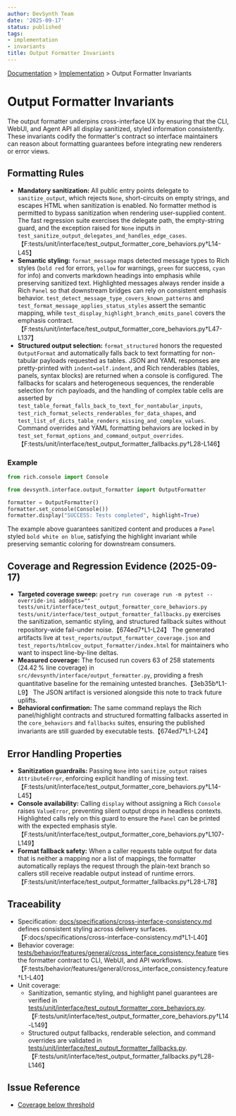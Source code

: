 ```yaml
---
author: DevSynth Team
date: '2025-09-17'
status: published
tags:
- implementation
- invariants
title: Output Formatter Invariants
---
```

<div class="breadcrumbs">
<a href="../index.md">Documentation</a> &gt; <a href="index.md">Implementation</a> &gt; Output Formatter Invariants
</div>

# Output Formatter Invariants

The output formatter underpins cross-interface UX by ensuring that the CLI, WebUI, and Agent API all display sanitized, styled information consistently. These invariants codify the formatter's contract so interface maintainers can reason about formatting guarantees before integrating new renderers or error views.

## Formatting Rules

- **Mandatory sanitization:** All public entry points delegate to `sanitize_output`, which rejects `None`, short-circuits on empty strings, and escapes HTML when sanitization is enabled. No formatter method is permitted to bypass sanitization when rendering user-supplied content. The fast regression suite exercises the delegate path, the empty-string guard, and the exception raised for `None` inputs in `test_sanitize_output_delegates_and_handles_edge_cases`.【F:tests/unit/interface/test_output_formatter_core_behaviors.py†L14-L45】
- **Semantic styling:** `format_message` maps detected message types to Rich styles (`bold red` for errors, `yellow` for warnings, `green` for success, `cyan` for info) and converts markdown headings into emphasis while preserving sanitized text. Highlighted messages always render inside a Rich `Panel` so that downstream bridges can rely on consistent emphasis behavior. `test_detect_message_type_covers_known_patterns` and `test_format_message_applies_status_styles` assert the semantic mapping, while `test_display_highlight_branch_emits_panel` covers the emphasis contract.【F:tests/unit/interface/test_output_formatter_core_behaviors.py†L47-L137】
- **Structured output selection:** `format_structured` honors the requested `OutputFormat` and automatically falls back to text formatting for non-tabular payloads requested as tables. JSON and YAML responses are pretty-printed with `indent=self.indent`, and Rich renderables (tables, panels, syntax blocks) are returned when a console is configured. The fallbacks for scalars and heterogeneous sequences, the renderable selection for rich payloads, and the handling of complex table cells are asserted by `test_table_format_falls_back_to_text_for_nontabular_inputs`, `test_rich_format_selects_renderables_for_data_shapes`, and `test_list_of_dicts_table_renders_missing_and_complex_values`. Command overrides and YAML formatting behaviors are locked in by `test_set_format_options_and_command_output_overrides`.【F:tests/unit/interface/test_output_formatter_fallbacks.py†L28-L146】

### Example

```python
from rich.console import Console

from devsynth.interface.output_formatter import OutputFormatter

formatter = OutputFormatter()
formatter.set_console(Console())
formatter.display("SUCCESS: Tests completed", highlight=True)
```

The example above guarantees sanitized content and produces a `Panel` styled `bold white on blue`, satisfying the highlight invariant while preserving semantic coloring for downstream consumers.

## Coverage and Regression Evidence (2025-09-17)

- **Targeted coverage sweep:** `poetry run coverage run -m pytest --override-ini addopts="" tests/unit/interface/test_output_formatter_core_behaviors.py tests/unit/interface/test_output_formatter_fallbacks.py` exercises the sanitization, semantic styling, and structured fallback suites without repository-wide fail-under noise.【674ed7†L1-L24】 The generated artifacts live at `test_reports/output_formatter_coverage.json` and `test_reports/htmlcov_output_formatter/index.html` for maintainers who want to inspect line-by-line deltas.
- **Measured coverage:** The focused run covers 63 of 258 statements (24.42 % line coverage) in `src/devsynth/interface/output_formatter.py`, providing a fresh quantitative baseline for the remaining untested branches.【3eb35b†L1-L9】 The JSON artifact is versioned alongside this note to track future uplifts.
- **Behavioral confirmation:** The same command replays the Rich panel/highlight contracts and structured formatting fallbacks asserted in the `core_behaviors` and `fallbacks` suites, ensuring the published invariants are still guarded by executable tests.【674ed7†L1-L24】

## Error Handling Properties

- **Sanitization guardrails:** Passing `None` into `sanitize_output` raises `AttributeError`, enforcing explicit handling of missing text.【F:tests/unit/interface/test_output_formatter_core_behaviors.py†L14-L45】
- **Console availability:** Calling `display` without assigning a Rich `Console` raises `ValueError`, preventing silent output drops in headless contexts. Highlighted calls rely on this guard to ensure the `Panel` can be printed with the expected emphasis style.【F:tests/unit/interface/test_output_formatter_core_behaviors.py†L107-L149】
- **Format fallback safety:** When a caller requests table output for data that is neither a mapping nor a list of mappings, the formatter automatically replays the request through the plain-text branch so callers still receive readable output instead of runtime errors.【F:tests/unit/interface/test_output_formatter_fallbacks.py†L28-L78】

## Traceability

- Specification: [docs/specifications/cross-interface-consistency.md](../../docs/specifications/cross-interface-consistency.md) defines consistent styling across delivery surfaces.【F:docs/specifications/cross-interface-consistency.md†L1-L40】
- Behavior coverage: [tests/behavior/features/general/cross_interface_consistency.feature](../../tests/behavior/features/general/cross_interface_consistency.feature) ties the formatter contract to CLI, WebUI, and API workflows.【F:tests/behavior/features/general/cross_interface_consistency.feature†L1-L40】
- Unit coverage:
  - Sanitization, semantic styling, and highlight panel guarantees are verified in [tests/unit/interface/test_output_formatter_core_behaviors.py](../../tests/unit/interface/test_output_formatter_core_behaviors.py).【F:tests/unit/interface/test_output_formatter_core_behaviors.py†L14-L149】
  - Structured output fallbacks, renderable selection, and command overrides are validated in [tests/unit/interface/test_output_formatter_fallbacks.py](../../tests/unit/interface/test_output_formatter_fallbacks.py).【F:tests/unit/interface/test_output_formatter_fallbacks.py†L28-L146】

## Issue Reference

- [Coverage below threshold](../../issues/coverage-below-threshold.md)
